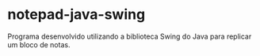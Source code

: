 # notepad-java-swing
Programa desenvolvido utilizando a biblioteca Swing do Java para replicar um bloco de notas.

